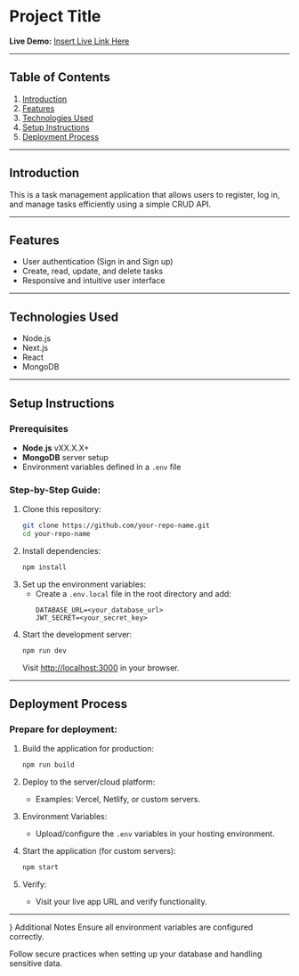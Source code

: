 # Project Title

**Live Demo:** [Insert Live Link Here](#)

---

## Table of Contents

1. [Introduction](#introduction)
2. [Features](#features)
3. [Technologies Used](#technologies-used)
4. [Setup Instructions](#setup-instructions)
5. [Deployment Process](#deployment-process)

---

## Introduction

This is a task management application that allows users to register, log in, and manage tasks efficiently using a simple CRUD API.

---

## Features

- User authentication (Sign in and Sign up)
- Create, read, update, and delete tasks
- Responsive and intuitive user interface

---

## Technologies Used

- Node.js
- Next.js
- React
- MongoDB

---

## Setup Instructions

### Prerequisites
- **Node.js** vXX.X.X+
- **MongoDB** server setup
- Environment variables defined in a `.env` file

### Step-by-Step Guide:
1. Clone this repository:
    ```bash
    git clone https://github.com/your-repo-name.git
    cd your-repo-name
    ```
2. Install dependencies:
    ```bash
    npm install
    ```
3. Set up the environment variables:
    - Create a `.env.local` file in the root directory and add:
        ```env
        DATABASE_URL=<your_database_url>
        JWT_SECRET=<your_secret_key>
        ```
4. Start the development server:
    ```bash
    npm run dev
    ```
    Visit [http://localhost:3000](http://localhost:3000) in your browser.

---

## Deployment Process

### Prepare for deployment:
1. Build the application for production:
    ```bash
    npm run build
    ```

2. Deploy to the server/cloud platform:
    - Examples: Vercel, Netlify, or custom servers.

3. Environment Variables:
    - Upload/configure the `.env` variables in your hosting environment.

4. Start the application (for custom servers):
    ```bash
    npm start
    ```

5. Verify:
    - Visit your live app URL and verify functionality.

---


}
Additional Notes
Ensure all environment variables are configured correctly.

Follow secure practices when setting up your database and handling sensitive data.

